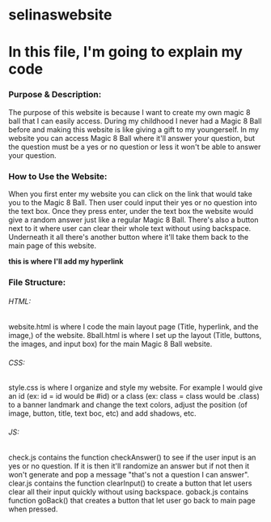# selinaswebsite

# In this file, I'm going to explain my code

### Purpose & Description: 

The purpose of this website is because I want to create my own magic 8 ball that I can easily access. During my childhood I never had a Magic 8 Ball before and making this website is like giving a gift to my youngerself. In my website you can access Magic 8 Ball where it'll answer your question, but the question must be a yes or no question or less it won't be able to answer your question.

### How to Use the Website:

When you first enter my website you can click on the link that would take you to the Magic 8 Ball. Then user could input their yes or no question into the text box. Once they press enter, under the text box the website would give a random answer just like a regular Magic 8 Ball. There's also a button next to it where user can clear their whole text without using backspace. Underneath it all there's another button where it'll take them back to the main page of this website.

**this is where I'll add my hyperlink**

### File Structure:

###### HTML: 
website.html is where I code the main layout page (Title, hyperlink, and the image,) of the website. 8ball.html is where I set up the layout (Title, buttons, the images, and input box) for the main Magic 8 Ball website.
###### CSS: 
style.css is where I organize and style my website. For example I would give an id (ex: id = id would be #id) or a class (ex: class = class would be .class) to a banner landmark and change the text colors, adjust the position (of image, button, title, text boc, etc) and add shadows, etc. 
###### JS:
check.js contains the function checkAnswer() to see if the user input is an yes or no question. If it is then it'll randomize an answer but if not then it won't generate and pop a message "that's not a question I can answer".
clear.js contains the function clearInput() to create a button that let users clear all their input quickly without using backspace.
goback.js contains function goBack() that creates a button that let user go back to main page when pressed.
